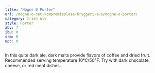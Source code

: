 ```yaml
---
title: "Nøgne Ø Porter"
url: /nogne-o-det-kompromisslose-bryggeri-a-s/nogne-o-porter/
category: Irish Ale
style: Porter
abv: 7
ibu: 0
srm: 0
upc: 0
---
```

In this quite dark ale, dark malts provide flavors of coffee and dried fruit. Recommended serving temperature 10°C/50°F.  Try with dark chocolate, cheese, or red meat dishes.
